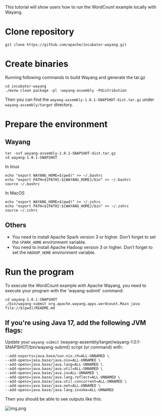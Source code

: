 <!--

  Licensed to the Apache Software Foundation (ASF) under one or more
  contributor license agreements.  See the NOTICE file distributed with
  this work for additional information regarding copyright ownership.
  The ASF licenses this file to You under the Apache License, Version 2.0
  (the "License"); you may not use this file except in compliance with
  the License.  You may obtain a copy of the License at

      http://www.apache.org/licenses/LICENSE-2.0

  Unless required by applicable law or agreed to in writing, software
  distributed under the License is distributed on an "AS IS" BASIS,
  WITHOUT WARRANTIES OR CONDITIONS OF ANY KIND, either express or implied.
  See the License for the specific language governing permissions and
  limitations under the License.

-->
This tutorial will show users how to run the WordCount example locally with Wayang.

# Clone repository
```shell
git clone https://github.com/apache/incubator-wayang.git 
```

# Create binaries
Running following commands to build Wayang and generate the tar.gz  
```shell
cd incubator-wayang
./mvnw clean package -pl :wayang-assembly -Pdistribution 
```
Then you can find the `wayang-assembly-1.0.1-SNAPSHOT-dist.tar.gz` under `wayang-assembly/target` directory.


# Prepare the environment
## Wayang
```shell
tar -xvf wayang-assembly-1.0.1-SNAPSHOT-dist.tar.gz
cd wayang-1.0.1-SNAPSHOT
```

In linux
```shell 
echo "export WAYANG_HOME=$(pwd)" >> ~/.bashrc
echo "export PATH=${PATH}:${WAYANG_HOME}/bin" >> ~/.bashrc
source ~/.bashrc
```
In MacOS
```shell 
echo "export WAYANG_HOME=$(pwd)" >> ~/.zshrc
echo "export PATH=${PATH}:${WAYANG_HOME}/bin" >> ~/.zshrc
source ~/.zshrc
```
## Others
- You need to install Apache Spark version 3 or higher. Don’t forget to set the `SPARK_HOME` environment variable.
- You need to install Apache Hadoop version 3 or higher. Don’t forget to set the `HADOOP_HOME` environment variable.

# Run the program

To execute the WordCount example with Apache Wayang, you need to execute your program with the 'wayang-submit' command:

```shell
cd wayang-1.0.1-SNAPSHOT
./bin/wayang-submit org.apache.wayang.apps.wordcount.Main java file://$(pwd)/README.md
```
##  If you're using Java 17, add the following JVM flags:
Update your `wayang-submit` (wayang-assembly/target/wayang-1.0.1-SNAPSHOT/bin/wayang-submit) script (or command) with:

```shell 
--add-exports=java.base/sun.nio.ch=ALL-UNNAMED \
--add-opens=java.base/java.nio=ALL-UNNAMED \
--add-opens=java.base/java.lang=ALL-UNNAMED \
--add-opens=java.base/java.util=ALL-UNNAMED \
--add-opens=java.base/java.io=ALL-UNNAMED \
--add-opens=java.base/java.lang.reflect=ALL-UNNAMED \
--add-opens=java.base/java.util.concurrent=ALL-UNNAMED \
--add-opens=java.base/java.net=ALL-UNNAMED \
--add-opens=java.base/java.lang.invoke=ALL-UNNAMED
```

Then you should be able to see outputs like this:

![img.png](../images/wordcount_result.png)
